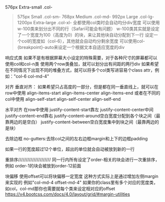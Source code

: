 576px		Extra-small	.col-	
>575px		Small		.col-sm-
>768px		Medium		.col-md-
>992px		Large		.col-lg-
>1200px		Extra-large	.col-xl-
全都使用col类时会自动均分div宽度
可以使用w-100类来划分出不同的行（Safari可能会有问题）
w-100类其实就是设定了一个宽度为100（高度为0）的块，来让其他块自动分配到下一行
设定一个col的宽度如（col-6），其他就会自动均分剩余宽度
可以使用col-{breakpoint}-auto来设定一个根据文本自适应宽度的div

响应式类
如果不是有根据屏幕大小设定的特殊需要，对于各种尺寸的屏幕都可以使用col和col-n类
使用两个row类叠加，就可以划分出有间距的两行div
如果希望在不同情况下出现不同的堆叠方式，就可以将多个col类写进容易个class attr，例如："col-6 col-md-4"

对齐
垂直对齐：
如果希望只占高度的一部分，但是都在同一垂直线上，就可以在row中使用
align-items-start
align-items-center
align-items-end
或者在不同的col中使用
align-self-start
align-self-center
align-self-end

水平对齐
在row中使用
justify-content-start靠左
justify-content-center中间
justify-content-end靠右
justify-content-around空白宽度分配到各个块之间（最靠两边的是空白）
justify-content-between空白宽度集中到块之间（最靠两边的是块）

去除边框
no-gutters:去除col之间的左右边框margin和上下的边框padding

如果一行的宽度超过12个单位，超出的单位就会自动被放到新的一行


重排序/////////////////////
同一行内所有设定了order-相关的块会进行一次重排序，例如
order-1的块会被放到order-12前面

块偏移
使用offset可以将块偏移一定宽度
这种方式实际上是通过增加左侧margin来实现的
例如"col-md-4 offset-md-4"
如果你的class里有多个对应的宽度类，如col，col-md那你也需要就每个类来设定相对应的offset
https://v4.bootcss.com/docs/4.0/layout/grid/#margin-utilities
